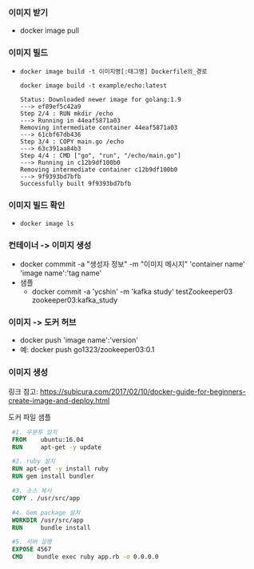 ### 이미지 받기
- docker image pull

### 이미지 빌드
- `docker image build -t 이미지명[:태그명] Dockerfile의_경로`
    ```command
    docker image build -t example/echo:latest

    Status: Downloaded newer image for golang:1.9
    ---> ef89ef5c42a9
    Step 2/4 : RUN mkdir /echo
    ---> Running in 44eaf5871a03
    Removing intermediate container 44eaf5871a03
    ---> 61cbf67db436
    Step 3/4 : COPY main.go /echo
    ---> 63c391aa84b3
    Step 4/4 : CMD ["go", "run", "/echo/main.go"]
    ---> Running in c12b9df100b0
    Removing intermediate container c12b9df100b0
    ---> 9f9393bd7bfb
    Successfully built 9f9393bd7bfb
    ```

### 이미지 빌드 확인
- `docker image ls`

### 컨테이너 -> 이미지 생성
- docker commmit -a "생성자 정보" -m "이미지 메시지" 'container name' 'image name':'tag name'
- 샘플 
   - docker commit -a 'ycshin' -m 'kafka study' testZookeeper03 zookeeper03:kafka_study

### 이미지 -> 도커 허브
- docker push 'image name':'version'
- 예: docker push go1323/zookeeper03:0.1

### 이미지 생성
링크 참고: https://subicura.com/2017/02/10/docker-guide-for-beginners-create-image-and-deploy.html

도커 파일 샘플
   ~~~dockerfile
    #1. 우분투 설치
    FROM    ubuntu:16.04
    RUN     apt-get -y update

    #2. ruby 설치
    RUN apt-get -y install ruby
    RUN gem install bundler

    #3. 소스 복사
    COPY . /usr/src/app

    #4. Gem package 설치
    WORKDIR /usr/src/app
    RUN     bundle install

    #5. 서버 실행
    EXPOSE 4567
    CMD    bundle exec ruby app.rb -o 0.0.0.0
   ~~~